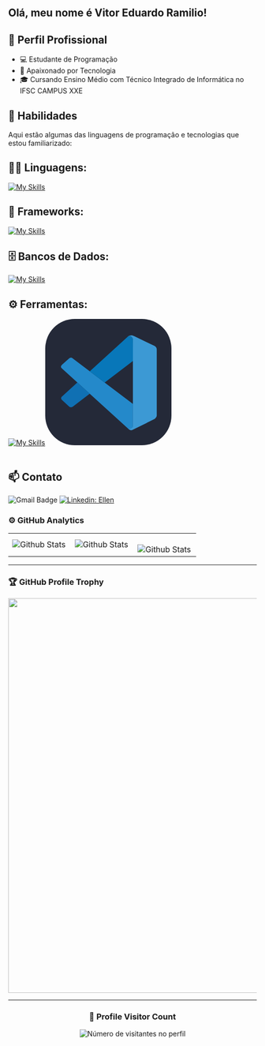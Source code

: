 ## Olá, meu nome é Vitor Eduardo Ramilio!



## 💼 Perfil Profissional

- 💻 Estudante de Programação
- 🌱 Apaixonado por Tecnologia
- 🎓 Cursando Ensino Médio com Técnico Integrado de Informática no IFSC CAMPUS XXE

## 🚀 Habilidades

Aqui estão algumas das linguagens de programação e tecnologias que estou familiarizado:

## 👨‍💻 Linguagens: 
[![My Skills](https://skillicons.dev/icons?i=python,javascript)](https://skillicons.dev)

## 🧰 Frameworks: 
[![My Skills](https://skillicons.dev/icons?i=react,django)](https://skillicons.dev)

## 🗄️ Bancos de Dados: 
[![My Skills](https://skillicons.dev/icons?i=mysql,mongo)](https://skillicons.dev)
## ⚙️ Ferramentas:
[![My Skills](https://skillicons.dev/icons?i=git,github)](https://skillicons.dev)<svg xmlns="http://www.w3.org/2000/svg" width="256" height="256" fill="none" viewBox="0 0 256 256"><rect width="256" height="256" fill="#242938" rx="60"/><path fill="#2489CA" d="M33.7158 100.208C33.7158 100.208 28.9814 96.795 34.6627 92.2381L47.8994 80.402C47.8994 80.402 51.6869 76.4172 55.6915 79.8891L177.84 172.368V216.714C177.84 216.714 177.781 223.678 168.844 222.908L33.7158 100.208Z"/><path fill="#1070B3" d="M65.1997 128.792L33.7157 157.415C33.7157 157.415 30.4805 159.822 33.7157 164.123L48.3333 177.418C48.3333 177.418 51.8052 181.147 56.9341 176.905L90.3119 151.596L65.1997 128.792Z"/><path fill="#0877B9" d="M120.474 129.029L178.215 84.9391L177.84 40.83C177.84 40.83 175.374 31.2033 167.148 36.2139L90.312 106.145L120.474 129.029Z"/><path fill="#3C99D4" d="M168.844 222.968C172.198 226.4 176.262 225.276 176.262 225.276L221.259 203.103C227.019 199.177 226.21 194.305 226.21 194.305V61.8982C226.21 56.0788 220.252 54.0667 220.252 54.0667L181.253 35.267C172.731 30 167.148 36.2139 167.148 36.2139C167.148 36.2139 174.328 31.0455 177.84 40.83V215.905C177.84 217.109 177.583 218.292 177.071 219.358C176.045 221.429 173.816 223.362 168.47 222.553L168.844 222.968Z"/></svg><br><br>

## 📫 Contato

![Gmail Badge](https://img.shields.io/badge/-vitor.eduardo2135@gmail.com-006bed?style=flat-square&logo=Gmail&logoColor=white&link=mailto:vitor.eduardo2135@gmail.com)
[![Linkedin: Ellen](https://img.shields.io/badge/-VitorEduardoRamilio-blue?style=flat-square&logo=Linkedin&logoColor=white&link=https://www.linkedin.com/in/vitor-eduardo-ramilio-18323a266/)](https://www.linkedin.com/in/vitor-eduardo-ramilio-18323a266/)

### ⚙️ GitHub Analytics

<table>
  <tr>
    <td>
      <img
        align="left"
        src="https://github-readme-stats.vercel.app/api?username=mercur21&theme=dark&hide_border=false&include_all_commits=true"
        alt="Github Stats"
      />
    </td>
    <td>
      <img
        align="left"
        src="https://github-readme-stats.vercel.app/api/top-langs/?username=mercur21&theme=dark&hide_border=false&include_all_commits=true&count_private=true&layout=compact"
        alt="Github Stats"
      />
    </td>
    <td>
      <br />
      <img
        align="left"
        src="https://github-readme-streak-stats.herokuapp.com/?user=mercur21&theme=dark&hide_border=false"
        alt="Github Stats"
      />
    </td>
  </tr>
</table>

--- 

### 🏆 GitHub Profile Trophy

<p align="center">
  <a
    href="https://github.com/ryo-ma/github-profile-trophy"
    title="repositório de troféus"
  >
    <img
      width="800"
      src="https://github-profile-trophy.vercel.app/?username=mercur21&column=8&theme=darkhub&no-frame=true&no-bg=true"
    />
  </a>
</p>

---

<div align="center">
  <h3><b>📍 Profile Visitor Count</b></h3>
</div>

<p align="center">
  <img
    src="https://profile-counter.glitch.me/mercur21/count.svg"
    alt="Número de visitantes no perfil"
  />
</p>
